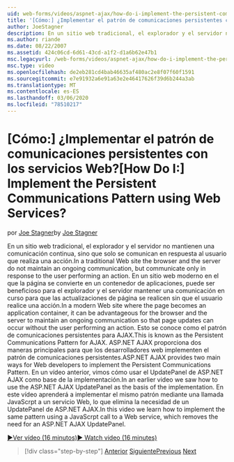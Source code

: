 ```yaml
---
uid: web-forms/videos/aspnet-ajax/how-do-i-implement-the-persistent-communications-pattern-using-web-services
title: '[Cómo:] ¿Implementar el patrón de comunicaciones persistentes con los servicios Web? | Microsoft Docs'
author: JoeStagner
description: En un sitio web tradicional, el explorador y el servidor no mantienen una comunicación continua, sino que solo se comunican en respuesta al usuario que realiza una acción...
ms.author: riande
ms.date: 08/22/2007
ms.assetid: 424c06cd-6d61-43cd-a1f2-d1a6b62e47b1
msc.legacyurl: /web-forms/videos/aspnet-ajax/how-do-i-implement-the-persistent-communications-pattern-using-web-services
msc.type: video
ms.openlocfilehash: de2eb281cd4bab46635af480ac2e8f07f60f1591
ms.sourcegitcommit: e7e91932a6e91a63e2e46417626f39d6b244a3ab
ms.translationtype: MT
ms.contentlocale: es-ES
ms.lasthandoff: 03/06/2020
ms.locfileid: "78510217"
---
```

# <a name="how-do-i-implement-the-persistent-communications-pattern-using-web-services"></a><span data-ttu-id="14845-104">[Cómo:] ¿Implementar el patrón de comunicaciones persistentes con los servicios Web?</span><span class="sxs-lookup"><span data-stu-id="14845-104">[How Do I:] Implement the Persistent Communications Pattern using Web Services?</span></span>

<span data-ttu-id="14845-105">por [Joe Stagner](https://github.com/JoeStagner)</span><span class="sxs-lookup"><span data-stu-id="14845-105">by [Joe Stagner](https://github.com/JoeStagner)</span></span>

<span data-ttu-id="14845-106">En un sitio web tradicional, el explorador y el servidor no mantienen una comunicación continua, sino que solo se comunican en respuesta al usuario que realiza una acción.</span><span class="sxs-lookup"><span data-stu-id="14845-106">In a traditional Web site the browser and the server do not maintain an ongoing communication, but communicate only in response to the user performing an action.</span></span> <span data-ttu-id="14845-107">En un sitio web moderno en el que la página se convierte en un contenedor de aplicaciones, puede ser beneficioso para el explorador y el servidor mantener una comunicación en curso para que las actualizaciones de página se realicen sin que el usuario realice una acción.</span><span class="sxs-lookup"><span data-stu-id="14845-107">In a modern Web site where the page becomes an application container, it can be advantageous for the browser and the server to maintain an ongoing communication so that page updates can occur without the user performing an action.</span></span> <span data-ttu-id="14845-108">Esto se conoce como el patrón de comunicaciones persistentes para AJAX.</span><span class="sxs-lookup"><span data-stu-id="14845-108">This is known as the Persistent Communications Pattern for AJAX.</span></span> <span data-ttu-id="14845-109">ASP.NET AJAX proporciona dos maneras principales para que los desarrolladores web implementen el patrón de comunicaciones persistentes.</span><span class="sxs-lookup"><span data-stu-id="14845-109">ASP.NET AJAX provides two main ways for Web developers to implement the Persistent Communications Pattern.</span></span> <span data-ttu-id="14845-110">En un vídeo anterior, vimos cómo usar el UpdatePanel de ASP.NET AJAX como base de la implementación.</span><span class="sxs-lookup"><span data-stu-id="14845-110">In an earlier video we saw how to use the ASP.NET AJAX UpdatePanel as the basis of the implementation.</span></span> <span data-ttu-id="14845-111">En este vídeo aprenderá a implementar el mismo patrón mediante una llamada JavaScrpt a un servicio Web, lo que elimina la necesidad de un UpdatePanel de ASP.NET AJAX.</span><span class="sxs-lookup"><span data-stu-id="14845-111">In this video we learn how to implement the same pattern using a JavaScrpt call to a Web service, which removes the need for an ASP.NET AJAX UpdatePanel.</span></span>

[<span data-ttu-id="14845-112">&#9654;Ver vídeo (16 minutos)</span><span class="sxs-lookup"><span data-stu-id="14845-112">&#9654; Watch video (16 minutes)</span></span>](https://channel9.msdn.com/Blogs/ASP-NET-Site-Videos/how-do-i-implement-the-persistent-communications-pattern-using-web-services)

> [!div class="step-by-step"]
> <span data-ttu-id="14845-113">[Anterior](how-do-i-localize-an-aspnet-ajax-application.md)
> [Siguiente](how-do-i-trigger-an-updatepanel-refresh-from-a-dropdownlist-control.md)</span><span class="sxs-lookup"><span data-stu-id="14845-113">[Previous](how-do-i-localize-an-aspnet-ajax-application.md)
[Next](how-do-i-trigger-an-updatepanel-refresh-from-a-dropdownlist-control.md)</span></span>
